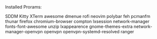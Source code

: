 Installed Prorams:

SDDM
Kitty
XTerm
awesome
dmenue
rofi
neovim
polybar
feh
pcmanfm
thunar
firefox
chromium-browser
compton
lxsession
network-manager
fonts-font-awesome
unzip
lxappearence
gnome-themes-extra
network-manager-openvpn   openvpn   openvpn-systemd-resolved
ranger


